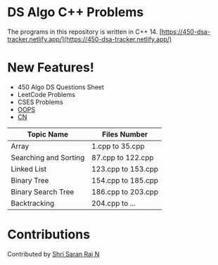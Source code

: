 # DS Algo C++ Problems

The programs in this repository is written in C++ 14.
[https://450-dsa-tracker.netlify.app/](https://450-dsa-tracker.netlify.app/)


# New Features!
  - 450 Algo DS Questions Sheet
  - LeetCode Problems
  - CSES Problems
  - [OOPS](https://whimsical.com/object-oriented-programming-cheatsheet-by-love-babbar-YbSgLatbWQ4R5paV7EgqFw)
  - [CN](https://whimsical.com/networking-cheatsheet-by-love-babbar-FcLExFDezehhfsbDPfZDBv)
  
  
| Topic Name | Files Number |
| ------ | ------ |
| Array | 1.cpp to 35.cpp |
| Searching and Sorting | 87.cpp to 122.cpp |
| Linked List | 123.cpp to 153.cpp |
| Binary Tree | 154.cpp to 185.cpp |
| Binary Search Tree | 186.cpp to 203.cpp |
| Backtracking | 204.cpp to ... |

# Contributions
Contributed by [Shri Saran Raj N](#)
